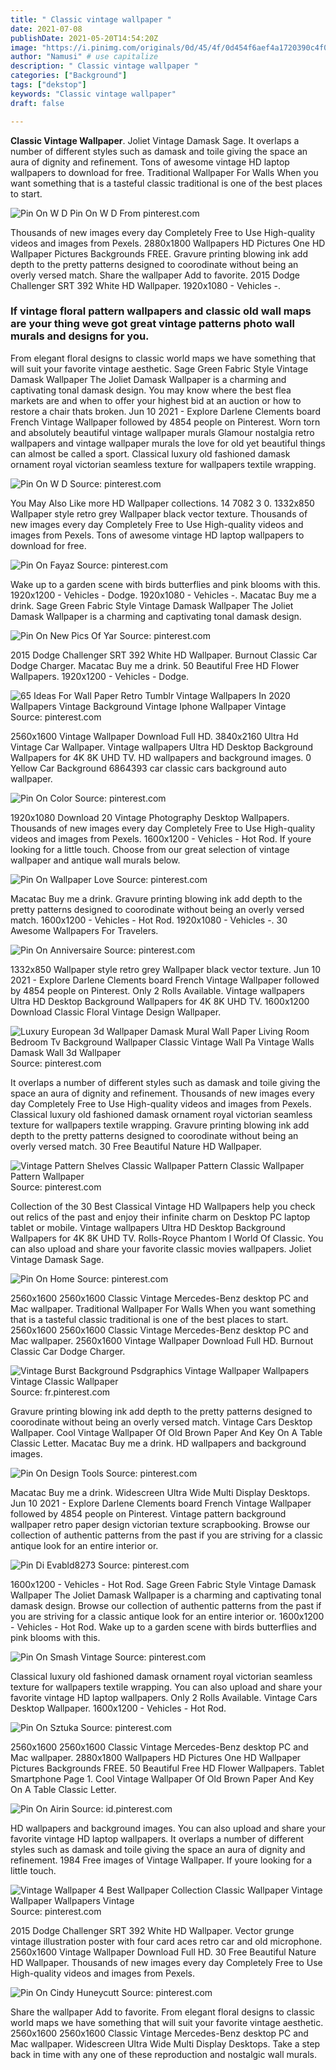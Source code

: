 ```yaml
---
title: " Classic vintage wallpaper "
date: 2021-07-08
publishDate: 2021-05-20T14:54:20Z
image: "https://i.pinimg.com/originals/0d/45/4f/0d454f6aef4a1720390c4f0e0a3ee1a7.png"
author: "Namusi" # use capitalize
description: " Classic vintage wallpaper "
categories: ["Background"]
tags: ["dekstop"]
keywords: "Classic vintage wallpaper"
draft: false

---
```



**Classic Vintage Wallpaper**. Joliet Vintage Damask Sage. It overlaps a number of different styles such as damask and toile giving the space an aura of dignity and refinement. Tons of awesome vintage HD laptop wallpapers to download for free. Traditional Wallpaper For Walls When you want something that is a tasteful classic traditional is one of the best places to start.

![Pin On W D](https://i.pinimg.com/originals/1d/e8/4b/1de84bfdccd88e8714fe289d9aefa374.jpg "Pin On W D")
Pin On W D From pinterest.com


Thousands of new images every day Completely Free to Use High-quality videos and images from Pexels. 2880x1800 Wallpapers HD Pictures One HD Wallpaper Pictures Backgrounds FREE. Gravure printing blowing ink add depth to the pretty patterns designed to coorodinate without being an overly versed match. Share the wallpaper Add to favorite. 2015 Dodge Challenger SRT 392 White HD Wallpaper. 1920x1080 - Vehicles -.

### If vintage floral pattern wallpapers and classic old wall maps are your thing weve got great vintage patterns photo wall murals and designs for you.

From elegant floral designs to classic world maps we have something that will suit your favorite vintage aesthetic. Sage Green Fabric Style Vintage Damask Wallpaper The Joliet Damask Wallpaper is a charming and captivating tonal damask design. You may know where the best flea markets are and when to offer your highest bid at an auction or how to restore a chair thats broken. Jun 10 2021 - Explore Darlene Clements board French Vintage Wallpaper followed by 4854 people on Pinterest. Worn torn and absolutely beautiful vintage wallpaper murals Glamour nostalgia retro wallpapers and vintage wallpaper murals the love for old yet beautiful things can almost be called a sport. Classical luxury old fashioned damask ornament royal victorian seamless texture for wallpapers textile wrapping.


![Pin On W D](https://i.pinimg.com/originals/1d/e8/4b/1de84bfdccd88e8714fe289d9aefa374.jpg "Pin On W D")
Source: pinterest.com

You May Also Like more HD Wallpaper collections. 14 7082 3 0. 1332x850 Wallpaper style retro grey Wallpaper black vector texture. Thousands of new images every day Completely Free to Use High-quality videos and images from Pexels. Tons of awesome vintage HD laptop wallpapers to download for free.

![Pin On Fayaz](https://i.pinimg.com/originals/78/e4/7b/78e47bdd5fb0f74b2b15830baf117e39.jpg "Pin On Fayaz")
Source: pinterest.com

Wake up to a garden scene with birds butterflies and pink blooms with this. 1920x1200 - Vehicles - Dodge. 1920x1080 - Vehicles -. Macatac Buy me a drink. Sage Green Fabric Style Vintage Damask Wallpaper The Joliet Damask Wallpaper is a charming and captivating tonal damask design.

![Pin On New Pics Of Yar](https://i.pinimg.com/originals/0b/a7/e6/0ba7e6861646daa7aad7d144f1610165.jpg "Pin On New Pics Of Yar")
Source: pinterest.com

2015 Dodge Challenger SRT 392 White HD Wallpaper. Burnout Classic Car Dodge Charger. Macatac Buy me a drink. 50 Beautiful Free HD Flower Wallpapers. 1920x1200 - Vehicles - Dodge.

![65 Ideas For Wall Paper Retro Tumblr Vintage Wallpapers In 2020 Wallpapers Vintage Background Vintage Iphone Wallpaper Vintage](https://i.pinimg.com/originals/aa/1b/81/aa1b81f300ef3772dfbdcc6896483cf1.jpg "65 Ideas For Wall Paper Retro Tumblr Vintage Wallpapers In 2020 Wallpapers Vintage Background Vintage Iphone Wallpaper Vintage")
Source: pinterest.com

2560x1600 Vintage Wallpaper Download Full HD. 3840x2160 Ultra Hd Vintage Car Wallpaper. Vintage wallpapers Ultra HD Desktop Background Wallpapers for 4K 8K UHD TV. HD wallpapers and background images. 0 Yellow Car Background 6864393 car classic cars background auto wallpaper.

![Pin On Color](https://i.pinimg.com/originals/c1/a6/65/c1a66557b11cb3e7558d2e95cc2db59d.jpg "Pin On Color")
Source: pinterest.com

1920x1080 Download 20 Vintage Photography Desktop Wallpapers. Thousands of new images every day Completely Free to Use High-quality videos and images from Pexels. 1600x1200 - Vehicles - Hot Rod. If youre looking for a little touch. Choose from our great selection of vintage wallpaper and antique wall murals below.

![Pin On Wallpaper Love](https://i.pinimg.com/originals/b7/3f/35/b73f3548ba2ed069f157710532dd3531.jpg "Pin On Wallpaper Love")
Source: pinterest.com

Macatac Buy me a drink. Gravure printing blowing ink add depth to the pretty patterns designed to coorodinate without being an overly versed match. 1600x1200 - Vehicles - Hot Rod. 1920x1080 - Vehicles -. 30 Awesome Wallpapers For Travelers.

![Pin On Anniversaire](https://i.pinimg.com/originals/90/80/be/9080bee2351abbc280ddaf03857f215f.jpg "Pin On Anniversaire")
Source: pinterest.com

1332x850 Wallpaper style retro grey Wallpaper black vector texture. Jun 10 2021 - Explore Darlene Clements board French Vintage Wallpaper followed by 4854 people on Pinterest. Only 2 Rolls Available. Vintage wallpapers Ultra HD Desktop Background Wallpapers for 4K 8K UHD TV. 1600x1200 Download Classic Floral Vintage Design Wallpaper.

![Luxury European 3d Wallpaper Damask Mural Wall Paper Living Room Bedroom Tv Background Wallpaper Classic Vintage Wall Pa Vintage Walls Damask Wall 3d Wallpaper](https://i.pinimg.com/originals/f6/05/32/f60532635a6d2555392889db20246004.jpg "Luxury European 3d Wallpaper Damask Mural Wall Paper Living Room Bedroom Tv Background Wallpaper Classic Vintage Wall Pa Vintage Walls Damask Wall 3d Wallpaper")
Source: pinterest.com

It overlaps a number of different styles such as damask and toile giving the space an aura of dignity and refinement. Thousands of new images every day Completely Free to Use High-quality videos and images from Pexels. Classical luxury old fashioned damask ornament royal victorian seamless texture for wallpapers textile wrapping. Gravure printing blowing ink add depth to the pretty patterns designed to coorodinate without being an overly versed match. 30 Free Beautiful Nature HD Wallpaper.

![Vintage Pattern Shelves Classic Wallpaper Pattern Classic Wallpaper Pattern Wallpaper](https://i.pinimg.com/originals/7e/ea/32/7eea32d4af23a866a1f510a80508356d.png "Vintage Pattern Shelves Classic Wallpaper Pattern Classic Wallpaper Pattern Wallpaper")
Source: pinterest.com

Collection of the 30 Best Classical Vintage HD Wallpapers help you check out relics of the past and enjoy their infinite charm on Desktop PC laptop tablet or mobile. Vintage wallpapers Ultra HD Desktop Background Wallpapers for 4K 8K UHD TV. Rolls-Royce Phantom I World Of Classic. You can also upload and share your favorite classic movies wallpapers. Joliet Vintage Damask Sage.

![Pin On Home](https://i.pinimg.com/originals/29/77/8c/29778c807ac14257204f798e5ed8b89f.jpg "Pin On Home")
Source: pinterest.com

2560x1600 2560x1600 Classic Vintage Mercedes-Benz desktop PC and Mac wallpaper. Traditional Wallpaper For Walls When you want something that is a tasteful classic traditional is one of the best places to start. 2560x1600 2560x1600 Classic Vintage Mercedes-Benz desktop PC and Mac wallpaper. 2560x1600 Vintage Wallpaper Download Full HD. Burnout Classic Car Dodge Charger.

![Vintage Burst Background Psdgraphics Vintage Wallpaper Wallpapers Vintage Classic Wallpaper](https://i.pinimg.com/originals/6a/15/e7/6a15e732ed7f3ca2504038b746d17506.jpg "Vintage Burst Background Psdgraphics Vintage Wallpaper Wallpapers Vintage Classic Wallpaper")
Source: fr.pinterest.com

Gravure printing blowing ink add depth to the pretty patterns designed to coorodinate without being an overly versed match. Vintage Cars Desktop Wallpaper. Cool Vintage Wallpaper Of Old Brown Paper And Key On A Table Classic Letter. Macatac Buy me a drink. HD wallpapers and background images.

![Pin On Design Tools](https://i.pinimg.com/originals/0e/93/53/0e9353068b2c390f51db325df2127666.jpg "Pin On Design Tools")
Source: pinterest.com

Macatac Buy me a drink. Widescreen Ultra Wide Multi Display Desktops. Jun 10 2021 - Explore Darlene Clements board French Vintage Wallpaper followed by 4854 people on Pinterest. Vintage pattern background wallpaper retro paper design victorian texture scrapbooking. Browse our collection of authentic patterns from the past if you are striving for a classic antique look for an entire interior or.

![Pin Di Evabld8273](https://i.pinimg.com/736x/93/90/68/9390687e37dea251e35fd6f2cba157d3.jpg "Pin Di Evabld8273")
Source: pinterest.com

1600x1200 - Vehicles - Hot Rod. Sage Green Fabric Style Vintage Damask Wallpaper The Joliet Damask Wallpaper is a charming and captivating tonal damask design. Browse our collection of authentic patterns from the past if you are striving for a classic antique look for an entire interior or. 1600x1200 - Vehicles - Hot Rod. Wake up to a garden scene with birds butterflies and pink blooms with this.

![Pin On Smash Vintage](https://i.pinimg.com/originals/77/26/8a/77268a3dea6cbb1b93775ebb9bf88075.jpg "Pin On Smash Vintage")
Source: pinterest.com

Classical luxury old fashioned damask ornament royal victorian seamless texture for wallpapers textile wrapping. You can also upload and share your favorite vintage HD laptop wallpapers. Only 2 Rolls Available. Vintage Cars Desktop Wallpaper. 1600x1200 - Vehicles - Hot Rod.

![Pin On Sztuka](https://i.pinimg.com/originals/28/38/07/283807de01588495ce0c0a240de4b127.jpg "Pin On Sztuka")
Source: pinterest.com

2560x1600 2560x1600 Classic Vintage Mercedes-Benz desktop PC and Mac wallpaper. 2880x1800 Wallpapers HD Pictures One HD Wallpaper Pictures Backgrounds FREE. 50 Beautiful Free HD Flower Wallpapers. Tablet Smartphone Page 1. Cool Vintage Wallpaper Of Old Brown Paper And Key On A Table Classic Letter.

![Pin On Airin](https://i.pinimg.com/originals/fa/dc/f4/fadcf409a964d50ec532c85d17b0cd6e.jpg "Pin On Airin")
Source: id.pinterest.com

HD wallpapers and background images. You can also upload and share your favorite vintage HD laptop wallpapers. It overlaps a number of different styles such as damask and toile giving the space an aura of dignity and refinement. 1984 Free images of Vintage Wallpaper. If youre looking for a little touch.

![Vintage Wallpaper 4 Best Wallpaper Collection Classic Wallpaper Vintage Wallpaper Wallpapers Vintage](https://i.pinimg.com/originals/79/59/01/795901c850906267f2391436d1a06979.jpg "Vintage Wallpaper 4 Best Wallpaper Collection Classic Wallpaper Vintage Wallpaper Wallpapers Vintage")
Source: pinterest.com

2015 Dodge Challenger SRT 392 White HD Wallpaper. Vector grunge vintage illustration poster with four card aces retro car and old microphone. 2560x1600 Vintage Wallpaper Download Full HD. 30 Free Beautiful Nature HD Wallpaper. Thousands of new images every day Completely Free to Use High-quality videos and images from Pexels.

![Pin On Cindy Huneycutt](https://i.pinimg.com/originals/0d/45/4f/0d454f6aef4a1720390c4f0e0a3ee1a7.png "Pin On Cindy Huneycutt")
Source: pinterest.com

Share the wallpaper Add to favorite. From elegant floral designs to classic world maps we have something that will suit your favorite vintage aesthetic. 2560x1600 2560x1600 Classic Vintage Mercedes-Benz desktop PC and Mac wallpaper. Widescreen Ultra Wide Multi Display Desktops. Take a step back in time with any one of these reproduction and nostalgic wall murals.

